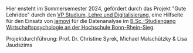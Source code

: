 Hier ensteht im Sommersemester 2024, gefördert durch das Projekt "Gute Lehridee" durch den [VP Studium, Lehre und Digitalisierung], eine Hilfseite für den Einsatz von [jamovi] für die Datenanalyse im [B.Sc.-Studiengang Wirtschaftspsychologie an der Hochschule Bonn-Rhein-Sieg].

Projektdurchführung: Prof. Dr. Christine Syrek, Michael Malschützky & Lisa Jaudszims

[VP Studium, Lehre und Digitalisierung]: https://www.h-brs.de/de/iwk/prof-dr-marco-winzker
[jamovi]: https://www.jamovi.org/
[B.Sc.-Studiengang Wirtschaftspsychologie an der Hochschule Bonn-Rhein-Sieg]: https://www.h-brs.de/de/wiwi/studienangebot/bachelor/wirtschaftspsychologie

